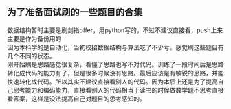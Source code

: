 ## 为了准备面试刷的一些题目的合集
数据结构暂时主要是刷剑指offer，用python写的，不过不建议直接看，push上来主要是作为备份用的  
因为本科学的是自动化，当初校招数据结构与算法吃了不少亏。感觉刷这些题目有几个不同的状态。  
刚开始刷是思路感觉很复杂，看懂了思路也写不对代码。训练了一段时间后是思路转化成代码的能力有了，但是很多时候没有思路。最后应该是有敏锐的思路，并能快速转化成代码。所以其实不建议直接看别人的代码。因为本质上还是为了提高自己思考能力和编码能力，直接看别人的代码相当于读书的时候做数学题不思考直接看答案，这样是没法提高自己对题目的思考感知的。